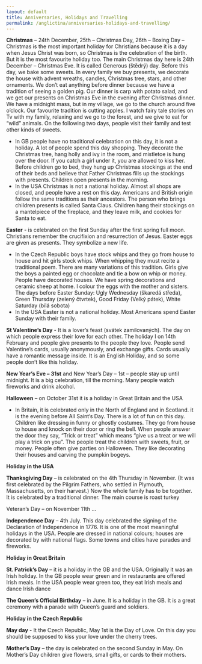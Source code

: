 ```yaml
---
layout: default
title: Anniversaries, Holidays and Travelling
permalink: /anglictina/anniversaries-holidays-and-travelling/
---
```



**Christmas** – 24th December, 25th – Christmas Day, 26th – Boxing Day – Christmas is the most important holiday for Christians because it is a day when Jesus Christ was born, so Christmas is the celebration of the birth. But it is the most favourite holiday too. The main Christmas day here is 24th December – Christmas Eve. It is called Generous (štědrý) day. Before this day, we bake some sweets. In every family we buy presents, we decorate the house with advent wreaths, candles, Christmas tree, stars, and other ornaments. We don’t eat anything before dinner because we have a tradition of seeing a golden pig. Our dinner is carp with potato salad, and we get our presents on Christmas Eve in the evening after Christmas dinner. We have a midnight mass, but in my village, we go to the church around five o’clock. Our favourite tradition is cutting apples. I watch fairy tale stories on Tv with my family, relaxing and we go to the forest, and we give to eat for “wild” animals. On the following two days, people visit their family and test other kinds of sweets. 

- In GB people have no traditional celebration on this day, it is not a holiday. A lot of people spend this day shopping. They decorate the Christmas tree, hang holly and ivy in the room, and mistletoe is hung over the door. If you catch a girl under it, you are allowed to kiss her. Before children go to bed, they hung up Christmas stockings at the end of their beds and believe that Father Christmas fills up the stockings with presents. Children open presents in the morning. 
- In the USA Christmas is not a national holiday. Almost all shops are closed, and people have a rest on this day. Americans and British origin follow the same traditions as their ancestors. The person who brings children presents is called Santa Claus. Children hang their stockings on a mantelpiece of the fireplace, and they leave milk, and cookies for Santa to eat. 

**Easter** - is celebrated on the first Sunday after the first spring full moon. Christians remember the crucifixion and resurrection of Jesus. Easter eggs are given as presents. They symbolize a new life. 

- In the Czech Republic boys have stock whips and they go from house to house and hit girls stock whips. When whipping they must recite a traditional poem. There are many variations of this tradition. Girls give the boys a painted egg or chocolate and tie a bow on whip or money. People have decorated houses. We have spring decorations and ceramic sheep at home. I colour the eggs with the mother and sisters. The days before Easter Sunday: Ugly Wednesday (škaredá středa), Green Thursday (zelený čtvrtek), Good Friday (Velký pátek), White Saturday (bílá sobota)
- In the USA Easter is not a national holiday. Most Americans spend Easter Sunday with their family.

**St Valentine’s Day** - It is a lover’s feast (svátek zamilovaných). The day on which people express their love for each other. The holiday I on 14th February and people give presents to the people they love. People send Valentine’s cards, usually anonymously, and exchange gifts. Cards usually have a romantic message inside. It is an English Holiday, and so some people don’t like this holiday.  

**New Year’s Eve – 31st** and New Year’s Day – 1st – people stay up until midnight. It is a big celebration, till the morning. Many people watch fireworks and drink alcohol.

**Halloween** – on October 31st it is a holiday in Great Britain and the USA

- In Britain, it is celebrated only in the North of England and in Scotland. it is the evening before All Saint’s Day. There is a lot of fun on this day. Children like dressing in funny or ghostly costumes. They go from house to house and knock on their door or ring the bell. When people answer the door they say, “Trick or treat” which means “give us a treat or we will play a trick on you”. The people treat the children with sweets, fruit, or money. People often give parties on Halloween. They like decorating their houses and carving the pumpkin bogeys. 

**Holiday in the USA**

**Thanksgiving Day** – is celebrated on the 4th Thursday in November. (It was first celebrated by the Pilgrim Fathers, who settled in Plymouth, Massachusetts, on their harvest.) Now the whole family has to be together. It is celebrated by a traditional dinner. The main course is roast turkey 

Veteran’s Day – on November 11th …

**Independence Day** – 4th July. This day celebrated the signing of the Declaration of Independence in 1776. It is one of the most meaningful holidays in the USA. People are dressed in national colours; houses are decorated by with national flags. Some towns and cities have parades and fireworks. 

**Holiday in Great Britain**

**St. Patrick’s Day** – it is a holiday in the GB and the USA. Originally it was an Irish holiday. In the GB people wear green and in restaurants are offered Irish meals. In the USA people wear green too, they eat Irish meals and dance Irish dance

**The Queen’s Official Birthday** – in June. It is a holiday in the GB. It is a great ceremony with a parade with Queen’s guard and soldiers. 

**Holiday in the Czech Republic**

**May day** - It the Czech Republic, May 1st is the Day of Love. On this day you should be supposed to kiss your love under the cherry trees. 

**Mother’s Day** – the day is celebrated on the second Sunday in May. On Mother’s Day children give flowers, small gifts, or cards to their mothers. 
